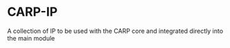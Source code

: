 # CARP-IP
A collection of IP to be used with the CARP core and integrated directly into the main module
